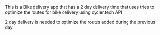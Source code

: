 This is a Bike delivery app that has a 2 day delivery time that uses tries to optimize the routes for bike delivery using cycler.tech API

2 day delivery is needed to optimize the routes added during the previous day.
